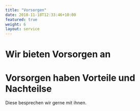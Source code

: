 ```yaml
---
title: "Vorsorgen"
date: 2018-11-18T12:33:46+10:00
featured: true
weight: 6
layout: service
---
```


# Wir bieten Vorsorgen an

# Vorsorgen haben Vorteile und Nachteilse

Diese besprechen wir gerne mit ihnen.
